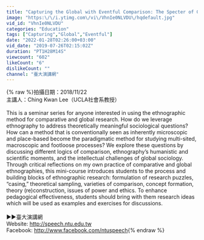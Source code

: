 ```yaml
---
title: "Capturing the Global with Eventful Comparison: The Specter of Global China | 金九教授講座"
image: "https:\/\/i.ytimg.com\/vi\/VhnIe0NLVDU\/hqdefault.jpg"
vid_id: "VhnIe0NLVDU"
categories: "Education"
tags: ["Capturing","Global","Eventful"]
date: "2022-01-28T02:26:00+03:00"
vid_date: "2019-07-26T02:15:02Z"
duration: "PT1H28M14S"
viewcount: "602"
likeCount: "6"
dislikeCount: ""
channel: "臺大演講網"
---
```

{% raw %}拍攝日期：2018/11/22<br />主講人：Ching Kwan Lee（UCLA社會系教授）<br /><br />This is a seminar series for anyone interested in using the ethnographic method for comparative and global research. How do we leverage ethnography to address theoretically meaningful sociological questions? How can a method that is conventionally seen as inherently microscopic and place-based become the paradigmatic method for studying multi-sited, macroscopic and footloose processes? We explore these questions by discussing different logics of comparison, ethnography’s humanistic and scientific moments, and the intellectual challenges of global sociology. Through critical reflections on my own practice of comparative and global ethnographies, this mini-course introduces students to the process and building blocks of ethnographic research: formulation of research puzzles, “casing,” theoretical sampling, varieties of comparison, concept formation, theory (re)construction, issues of power and ethics. To enhance pedagogical effectiveness, students should bring with them research ideas which will be used as examples and exercises for discussions. <br /><br />►►臺大演講網<br />Website: <a rel="nofollow" target="blank" href="http://speech.ntu.edu.tw">http://speech.ntu.edu.tw</a><br />Facebook: <a rel="nofollow" target="blank" href="http://www.facebook.com/ntuspeech">http://www.facebook.com/ntuspeech</a>{% endraw %}
